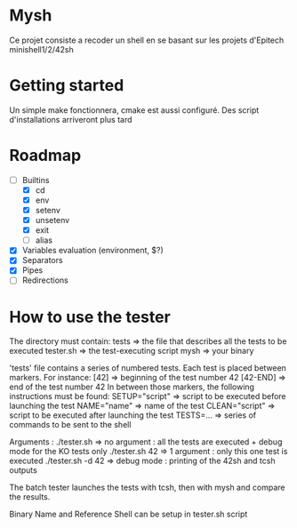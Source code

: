 # Mysh

Ce projet consiste a recoder un shell en se basant sur les projets d'Epitech minishell1/2/42sh

# Getting started

Un simple make fonctionnera, cmake est aussi configuré. Des script d'installations arriveront plus tard

# Roadmap

- [ ] Builtins
  - [x] cd
  - [x] env
  - [x] setenv
  - [x] unsetenv
  - [x] exit
  - [ ] alias
- [x] Variables evaluation (environment, $?)
- [x] Separators
- [x] Pipes
- [ ] Redirections

# How to use the tester

The directory must contain:
tests => the file that describes all the tests to be executed
tester.sh => the test-executing script
mysh => your binary

'tests' file contains a series of numbered tests.
Each test is placed between markers. For instance:
[42] => beginning of the test number 42
[42-END] => end of the test number 42
In between those markers, the following instructions must be found:
SETUP="script" => script to be executed before launching the test
NAME="name" => name of the test
CLEAN="script" => script to be executed after launching the test
TESTS=... => series of commands to be sent to the shell

Arguments :
./tester.sh => no argument : all the tests are executed + debug mode for the KO tests only
./tester.sh 42 => 1 argument : only this one test is executed
./tester.sh -d 42 => debug mode : printing of the 42sh and tcsh outputs

The batch tester launches the tests with tcsh, then with mysh and compare the results.

Binary Name and Reference Shell can be setup in tester.sh script
